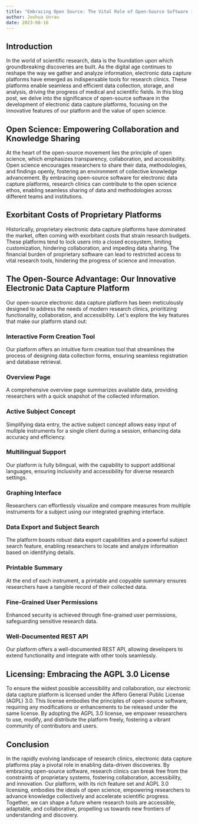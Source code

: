 ```yaml
---
title: "Embracing Open Source: The Vital Role of Open-Source Software in Electronic Data Capture Platforms for Research Clinics"
author: Joshua Unrau
date: 2023-08-16
---
```


## Introduction

In the world of scientific research, data is the foundation upon which groundbreaking discoveries are built. As the digital age continues to reshape the way we gather and analyze information, electronic data capture platforms have emerged as indispensable tools for research clinics. These platforms enable seamless and efficient data collection, storage, and analysis, driving the progress of medical and scientific fields. In this blog post, we delve into the significance of open-source software in the development of electronic data capture platforms, focusing on the innovative features of our platform and the value of open science.

## Open Science: Empowering Collaboration and Knowledge Sharing

At the heart of the open-source movement lies the principle of open science, which emphasizes transparency, collaboration, and accessibility. Open science encourages researchers to share their data, methodologies, and findings openly, fostering an environment of collective knowledge advancement. By embracing open-source software for electronic data capture platforms, research clinics can contribute to the open science ethos, enabling seamless sharing of data and methodologies across different teams and institutions.

## Exorbitant Costs of Proprietary Platforms

Historically, proprietary electronic data capture platforms have dominated the market, often coming with exorbitant costs that strain research budgets. These platforms tend to lock users into a closed ecosystem, limiting customization, hindering collaboration, and impeding data sharing. The financial burden of proprietary software can lead to restricted access to vital research tools, hindering the progress of science and innovation.

## The Open-Source Advantage: Our Innovative Electronic Data Capture Platform

Our open-source electronic data capture platform has been meticulously designed to address the needs of modern research clinics, prioritizing functionality, collaboration, and accessibility. Let's explore the key features that make our platform stand out:

### Interactive Form Creation Tool

Our platform offers an intuitive form creation tool that streamlines the process of designing data collection forms, ensuring seamless registration and database retrieval.

### Overview Page

A comprehensive overview page summarizes available data, providing researchers with a quick snapshot of the collected information.

### Active Subject Concept

Simplifying data entry, the active subject concept allows easy input of multiple instruments for a single client during a session, enhancing data accuracy and efficiency.

### Multilingual Support

Our platform is fully bilingual, with the capability to support additional languages, ensuring inclusivity and accessibility for diverse research settings.

### Graphing Interface

Researchers can effortlessly visualize and compare measures from multiple instruments for a subject using our integrated graphing interface.

### Data Export and Subject Search

The platform boasts robust data export capabilities and a powerful subject search feature, enabling researchers to locate and analyze information based on identifying details.

### Printable Summary

At the end of each instrument, a printable and copyable summary ensures researchers have a tangible record of their collected data.

### Fine-Grained User Permissions

Enhanced security is achieved through fine-grained user permissions, safeguarding sensitive research data.

### Well-Documented REST API

Our platform offers a well-documented REST API, allowing developers to extend functionality and integrate with other tools seamlessly.

## Licensing: Embracing the AGPL 3.0 License

To ensure the widest possible accessibility and collaboration, our electronic data capture platform is licensed under the Affero General Public License (AGPL) 3.0. This license embodies the principles of open-source software, requiring any modifications or enhancements to be released under the same license. By adopting the AGPL 3.0 license, we empower researchers to use, modify, and distribute the platform freely, fostering a vibrant community of contributors and users.

## Conclusion

In the rapidly evolving landscape of research clinics, electronic data capture platforms play a pivotal role in enabling data-driven discoveries. By embracing open-source software, research clinics can break free from the constraints of proprietary systems, fostering collaboration, accessibility, and innovation. Our platform, with its rich feature set and AGPL 3.0 licensing, embodies the ideals of open science, empowering researchers to advance knowledge collectively and accelerate scientific progress. Together, we can shape a future where research tools are accessible, adaptable, and collaborative, propelling us towards new frontiers of understanding and discovery.